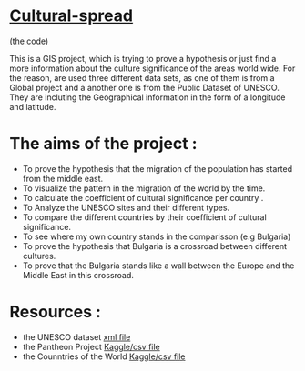 # [Cultural-spread](https://indzhov.github.io/Cultural-spread/) 
[(the code)](https://github.com/indzhov/Cultural-spread/blob/master/Untitled.ipynb) 


This is a GIS project, which is trying to prove a hypothesis or just find a more information about the culture significance of the areas world wide. 
For the reason, are used three different data sets, as one of them is from a Global project and a another one is from the Public Dataset of UNESCO.
They are incluting the Geographical information in the form of a longitude and latitude. 

# The aims of the project : 
- To prove the hypothesis that the migration of the population has started from the middle east. 
- To visualize the pattern in the migration of the world by the time. 
- To calculate the coefficient of cultural significance per country .
- To Analyze the UNESCO sites and their different types. 
- To compare the different countries by their coefficient of cultural significance. 
- To see where my own country stands in the comparisson (e.g Bulgaria)
- To prove the hypothesis that Bulgaria is a crossroad between different cultures. 
- To prove that the Bulgaria stands like a wall between the Europe and the Middle East in this crossroad. 

# Resources : 
- the UNESCO dataset [xml file](https://whc.unesco.org/en/list/xml/) 
- the Pantheon Project [Kaggle/csv file](https://www.kaggle.com/mit/pantheon-project)
- the Counntries of the World [Kaggle/csv file](https://www.kaggle.com/fernandol/countries-of-the-world)
